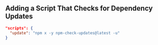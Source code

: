 ## Adding a Script That Checks for Dependency Updates

```json
"scripts": {
  "update": "npm x -y npm-check-updates@latest -u"
}
```
